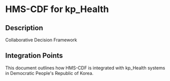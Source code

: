 # HMS-CDF for kp_Health

## Description

Collaborative Decision Framework

## Integration Points

This document outlines how HMS-CDF is integrated with kp_Health systems in Democratic People's Republic of Korea.
